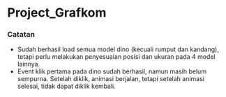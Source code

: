 # Project_Grafkom

### Catatan
* Sudah berhasil load semua model dino (kecuali rumput dan kandang), tetapi perlu melakukan penyesuaian posisi dan ukuran pada 4 model lainnya.
* Event klik pertama pada dino sudah berhasil, namun masih belum sempurna. Setelah diklik, animasi berjalan, tetapi setelah animasi selesai, tidak dapat diklik kembali.

